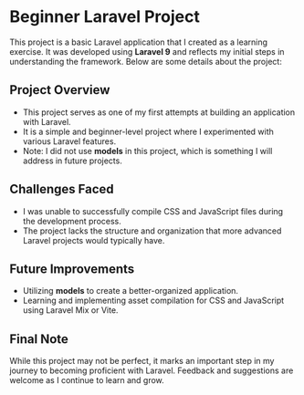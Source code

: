 # Beginner Laravel Project

This project is a basic Laravel application that I created as a learning exercise. It was developed using **Laravel 9** and reflects my initial steps in understanding the framework. Below are some details about the project:

## Project Overview

- This project serves as one of my first attempts at building an application with Laravel.
- It is a simple and beginner-level project where I experimented with various Laravel features.
- Note: I did not use **models** in this project, which is something I will address in future projects.

## Challenges Faced

- I was unable to successfully compile CSS and JavaScript files during the development process.
- The project lacks the structure and organization that more advanced Laravel projects would typically have.

## Future Improvements

- Utilizing **models** to create a better-organized application.
- Learning and implementing asset compilation for CSS and JavaScript using Laravel Mix or Vite.

## Final Note

While this project may not be perfect, it marks an important step in my journey to becoming proficient with Laravel. Feedback and suggestions are welcome as I continue to learn and grow.

